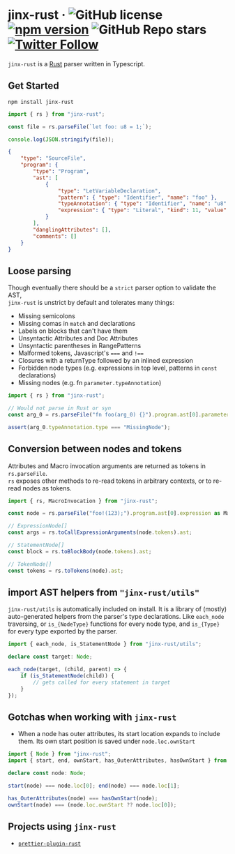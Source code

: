 # jinx-rust &middot; ![GitHub license](https://img.shields.io/badge/license-MIT-blue.svg) [![npm version](https://img.shields.io/npm/v/jinx-rust.svg?style=flat)](https://www.npmjs.com/package/jinx-rust) ![GitHub Repo stars](https://img.shields.io/github/stars/jinxdash/jinx-rust?style=social) [![Twitter Follow](https://img.shields.io/twitter/follow/jinxdash?style=social)](https://twitter.com/jinxdash)

`jinx-rust` is a [Rust](https://www.rust-lang.org/) parser written in Typescript.   

## Get Started

```
npm install jinx-rust
```

```ts
import { rs } from "jinx-rust";

const file = rs.parseFile(`let foo: u8 = 1;`);

console.log(JSON.stringify(file));
```

```json
{
	"type": "SourceFile",
	"program": {
		"type": "Program",
		"ast": [
			{
				"type": "LetVariableDeclaration",
				"pattern": { "type": "Identifier", "name": "foo" },
				"typeAnnotation": { "type": "Identifier", "name": "u8" },
				"expression": { "type": "Literal", "kind": 11, "value": "1" }
			}
		],
		"danglingAttributes": [],
		"comments": []
	}
}
```

## Loose parsing

Though eventually there should be a `strict` parser option to validate the AST,  
`jinx-rust` is unstrict by default and tolerates many things:

- Missing semicolons
- Missing comas in `match` and declarations
- Labels on blocks that can't have them
- Unsyntactic Attributes and Doc Attributes
- Unsyntactic parentheses in RangePatterns
- Malformed tokens, Javascript's `===` and `!==`
- Closures with a returnType followed by an inlined expression 
- Forbidden node types (e.g. expressions in top level, patterns in `const` declarations)
- Missing nodes (e.g. fn `parameter.typeAnnotation`)


```ts
import { rs } from "jinx-rust";

// Would not parse in Rust or syn
const arg_0 = rs.parseFile("fn foo(arg_0) {}").program.ast[0].parameters[0];

assert(arg_0.typeAnnotation.type === "MissingNode");
```

## Conversion between nodes and tokens

Attributes and Macro invocation arguments are returned as tokens in `rs.parseFile`.  
`rs` exposes other methods to re-read tokens in arbitrary contexts, or to re-read nodes as tokens.

```ts
import { rs, MacroInvocation } from "jinx-rust";

const node = rs.parseFile("foo!(123);").program.ast[0].expression as MacroInvocation;

// ExpressionNode[]
const args = rs.toCallExpressionArguments(node.tokens).ast;

// StatementNode[]
const block = rs.toBlockBody(node.tokens).ast;

// TokenNode[]
const tokens = rs.toTokens(node).ast;
```

## import AST helpers from `"jinx-rust/utils"`

`jinx-rust/utils` is automatically included on install. It is a library of (mostly) auto-generated helpers from the parser's type declarations. Like `each_node` traversing, or `is_{NodeType}` functions for every node type, and `is_{Type}` for every type exported by the parser.  

```ts
import { each_node, is_StatementNode } from "jinx-rust/utils";

declare const target: Node;

each_node(target, (child, parent) => {
	if (is_StatementNode(child)) {
		// gets called for every statement in target
	}
});
```

## Gotchas when working with `jinx-rust`


- When a node has outer attributes, its start location expands to include them. Its own start position is saved under `node.loc.ownStart`   
```ts
import { Node } from "jinx-rust";
import { start, end, ownStart, has_OuterAttributes, hasOwnStart } from "jinx-rust/utils";

declare const node: Node;

start(node) === node.loc[0]; end(node) === node.loc[1];

has_OuterAttributes(node) === hasOwnStart(node);
ownStart(node) === (node.loc.ownStart ?? node.loc[0]);
```

## Projects using `jinx-rust`

- [`prettier-plugin-rust`]("https://github.com/jinxdash/prettier-plugin-rust")
